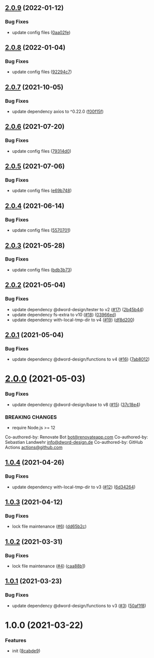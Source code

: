 ## [2.0.9](https://github.com/dword-design/nuxt-sourcemaps-abs-sourceroot/compare/v2.0.8...v2.0.9) (2022-01-12)


### Bug Fixes

* update config files ([0aa02fe](https://github.com/dword-design/nuxt-sourcemaps-abs-sourceroot/commit/0aa02fed2fa2bb83d4628e94151cdb6a2485d55c))

## [2.0.8](https://github.com/dword-design/nuxt-sourcemaps-abs-sourceroot/compare/v2.0.7...v2.0.8) (2022-01-04)


### Bug Fixes

* update config files ([92294c7](https://github.com/dword-design/nuxt-sourcemaps-abs-sourceroot/commit/92294c7a1274527a5f4585f8fa60678e78040e53))

## [2.0.7](https://github.com/dword-design/nuxt-sourcemaps-abs-sourceroot/compare/v2.0.6...v2.0.7) (2021-10-05)


### Bug Fixes

* update dependency axios to ^0.22.0 ([f00f15f](https://github.com/dword-design/nuxt-sourcemaps-abs-sourceroot/commit/f00f15f92818808269cb97d48f715f47c51fbf38))

## [2.0.6](https://github.com/dword-design/nuxt-sourcemaps-abs-sourceroot/compare/v2.0.5...v2.0.6) (2021-07-20)


### Bug Fixes

* update config files ([79314d0](https://github.com/dword-design/nuxt-sourcemaps-abs-sourceroot/commit/79314d02eac2b316068bcd7f657615ea50534db7))

## [2.0.5](https://github.com/dword-design/nuxt-sourcemaps-abs-sourceroot/compare/v2.0.4...v2.0.5) (2021-07-06)


### Bug Fixes

* update config files ([e69b748](https://github.com/dword-design/nuxt-sourcemaps-abs-sourceroot/commit/e69b7489506f8ac2e628da8447274bc52f2010b9))

## [2.0.4](https://github.com/dword-design/nuxt-sourcemaps-abs-sourceroot/compare/v2.0.3...v2.0.4) (2021-06-14)


### Bug Fixes

* update config files ([5570701](https://github.com/dword-design/nuxt-sourcemaps-abs-sourceroot/commit/5570701429adf349cb927e99e8e18beb523988c0))

## [2.0.3](https://github.com/dword-design/nuxt-sourcemaps-abs-sourceroot/compare/v2.0.2...v2.0.3) (2021-05-28)


### Bug Fixes

* update config files ([bdb3b73](https://github.com/dword-design/nuxt-sourcemaps-abs-sourceroot/commit/bdb3b73010eb77fb7c018e8cd25640235124bb36))

## [2.0.2](https://github.com/dword-design/nuxt-sourcemaps-abs-sourceroot/compare/v2.0.1...v2.0.2) (2021-05-04)


### Bug Fixes

* update dependency @dword-design/tester to v2 ([#17](https://github.com/dword-design/nuxt-sourcemaps-abs-sourceroot/issues/17)) ([2b45b44](https://github.com/dword-design/nuxt-sourcemaps-abs-sourceroot/commit/2b45b4455c27e812e31aea3a72437a55a8e736b9))
* update dependency fs-extra to v10 ([#18](https://github.com/dword-design/nuxt-sourcemaps-abs-sourceroot/issues/18)) ([03966ed](https://github.com/dword-design/nuxt-sourcemaps-abs-sourceroot/commit/03966ed500444eaba5f4d7c55d0134d69834b25c))
* update dependency with-local-tmp-dir to v4 ([#19](https://github.com/dword-design/nuxt-sourcemaps-abs-sourceroot/issues/19)) ([df8d200](https://github.com/dword-design/nuxt-sourcemaps-abs-sourceroot/commit/df8d200bca95f211bbc163f739a821ec9da34670))

## [2.0.1](https://github.com/dword-design/nuxt-sourcemaps-abs-sourceroot/compare/v2.0.0...v2.0.1) (2021-05-04)


### Bug Fixes

* update dependency @dword-design/functions to v4 ([#16](https://github.com/dword-design/nuxt-sourcemaps-abs-sourceroot/issues/16)) ([7ab8012](https://github.com/dword-design/nuxt-sourcemaps-abs-sourceroot/commit/7ab801281d2bfcedea3d9cecb46540b7cc5b7653))

# [2.0.0](https://github.com/dword-design/nuxt-sourcemaps-abs-sourceroot/compare/v1.0.4...v2.0.0) (2021-05-03)


### Bug Fixes

* update dependency @dword-design/base to v8 ([#15](https://github.com/dword-design/nuxt-sourcemaps-abs-sourceroot/issues/15)) ([37c18e4](https://github.com/dword-design/nuxt-sourcemaps-abs-sourceroot/commit/37c18e4ad52e9eaad577f04f121e4a3610172aef))


### BREAKING CHANGES

* require Node.js >= 12

Co-authored-by: Renovate Bot <bot@renovateapp.com>
Co-authored-by: Sebastian Landwehr <info@dword-design.de>
Co-authored-by: GitHub Actions <actions@github.com>

## [1.0.4](https://github.com/dword-design/nuxt-sourcemaps-abs-sourceroot/compare/v1.0.3...v1.0.4) (2021-04-26)


### Bug Fixes

* update dependency with-local-tmp-dir to v3 ([#12](https://github.com/dword-design/nuxt-sourcemaps-abs-sourceroot/issues/12)) ([6d34264](https://github.com/dword-design/nuxt-sourcemaps-abs-sourceroot/commit/6d34264378d407a0ec8f17d8cd9303511e240751))

## [1.0.3](https://github.com/dword-design/nuxt-sourcemaps-abs-sourceroot/compare/v1.0.2...v1.0.3) (2021-04-12)


### Bug Fixes

* lock file maintenance ([#6](https://github.com/dword-design/nuxt-sourcemaps-abs-sourceroot/issues/6)) ([dd65b2c](https://github.com/dword-design/nuxt-sourcemaps-abs-sourceroot/commit/dd65b2c7b62d9222acccd086bf51305d86c56a75))

## [1.0.2](https://github.com/dword-design/nuxt-sourcemaps-abs-sourceroot/compare/v1.0.1...v1.0.2) (2021-03-31)


### Bug Fixes

* lock file maintenance ([#4](https://github.com/dword-design/nuxt-sourcemaps-abs-sourceroot/issues/4)) ([caa88b1](https://github.com/dword-design/nuxt-sourcemaps-abs-sourceroot/commit/caa88b1b72a3933c4e28cddcbd702ecb7e5622bd))

## [1.0.1](https://github.com/dword-design/nuxt-sourcemaps-abs-sourceroot/compare/v1.0.0...v1.0.1) (2021-03-23)


### Bug Fixes

* update dependency @dword-design/functions to v3 ([#3](https://github.com/dword-design/nuxt-sourcemaps-abs-sourceroot/issues/3)) ([50af1f8](https://github.com/dword-design/nuxt-sourcemaps-abs-sourceroot/commit/50af1f86a89803b91b6ccfb98131b867b1fffaab))

# 1.0.0 (2021-03-22)


### Features

* init ([8cabde9](https://github.com/dword-design/nuxt-sourcemaps-abs-sourceroot/commit/8cabde9a8014bd2b8a44fe1b6c5b00061224a7b2))
